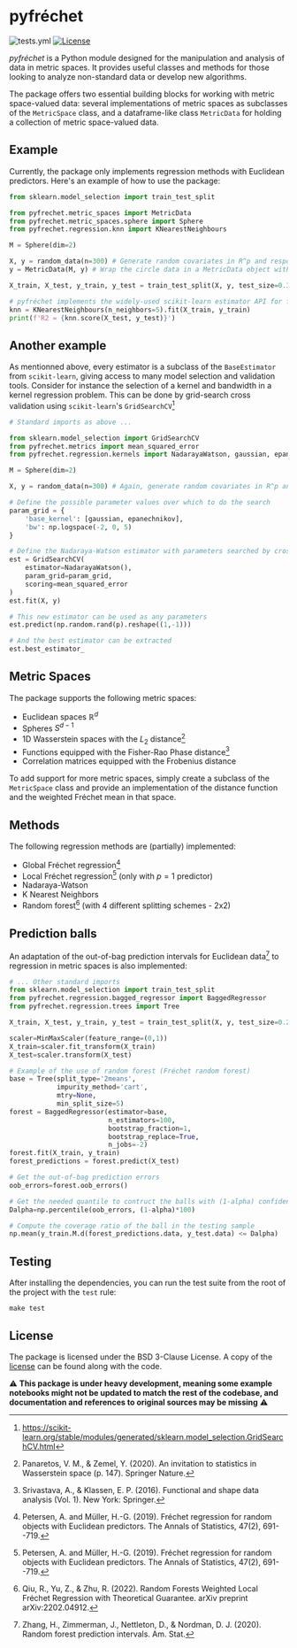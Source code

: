 # pyfréchet
![tests.yml](https://github.com/matthieubulte/pyfrechet/actions/workflows/tests.yml/badge.svg)
[![License](https://img.shields.io/badge/License-BSD_3--Clause-blue.svg)](https://opensource.org/licenses/BSD-3-Clause)


*pyfréchet* is a Python module designed for the manipulation and analysis of data in metric spaces. It provides useful classes and methods for those looking to analyze non-standard data or develop new algorithms.

The package offers two essential building blocks for working with metric space-valued data: several implementations of metric spaces as subclasses of the `MetricSpace` class, and a dataframe-like class `MetricData` for holding a collection of metric space-valued data.

## Example

Currently, the package only implements regression methods with Euclidean predictors. Here's an example of how to use the package:

```python
from sklearn.model_selection import train_test_split

from pyfrechet.metric_spaces import MetricData
from pyfrechet.metric_spaces.sphere import Sphere
from pyfrechet.regression.knn import KNearestNeighbours

M = Sphere(dim=2)

X, y = random_data(n=300) # Generate random covariates in R^p and responses on the unit sphere S^2
y = MetricData(M, y) # Wrap the circle data in a MetricData object with the corresponding metric

X_train, X_test, y_train, y_test = train_test_split(X, y, test_size=0.33, random_state=42) # The MetricData class is implemented with compatibility in mind, allowing to use it with other libraries from the Python ecosystem

# pyfréchet implements the widely-used scikit-learn estimator API for fitting and evaluating models
knn = KNearestNeighbours(n_neighbors=5).fit(X_train, y_train)
print(f'R2 = {knn.score(X_test, y_test)}')
```

## Another example 

As mentionned above, every estimator is a subclass of the `BaseEstimator` from `scikit-learn`, giving access to many model selection and validation tools. Consider for instance the selection of a kernel and bandwidth in a kernel regression problem. This can be done by grid-search cross validation using `scikit-learn`'s `GridSearchCV`[^5]

```python
# Standard imports as above ...

from sklearn.model_selection import GridSearchCV
from pyfrechet.metrics import mean_squared_error
from pyfrechet.regression.kernels import NadarayaWatson, gaussian, epanechnikov

M = Sphere(dim=2)

X, y = random_data(n=300) # Again, generate random covariates in R^p and responses on the unit sphere S^2

# Define the possible parameter values over which to do the search
param_grid = {
    'base_kernel': [gaussian, epanechnikov],
    'bw': np.logspace(-2, 0, 5)
}

# Define the Nadaraya-Watson estimator with parameters searched by cross-validation over the grid defined above
est = GridSearchCV(
    estimator=NadarayaWatson(),
    param_grid=param_grid,
    scoring=mean_squared_error
)
est.fit(X, y)

# This new estimator can be used as any parameters
est.predict(np.random.rand(p).reshape((1,-1)))

# And the best estimator can be extracted
est.best_estimator_
```

## Metric Spaces
The package supports the following metric spaces:
- Euclidean spaces $\mathbb{R}^d$
- Spheres $S^{d-1}$
- 1D Wasserstein spaces with the $L_2$ distance[^4]
- Functions equipped with the Fisher-Rao Phase distance[^2]
- Correlation matrices equipped with the Frobenius distance

To add support for more metric spaces, simply create a subclass of the `MetricSpace` class and provide an implementation of the distance function and the weighted Fréchet mean in that space.

## Methods
The following regression methods are (partially) implemented:
- Global Fréchet regression[^1]
- Local Fréchet regression[^1] (only with $p=1$ predictor)
- Nadaraya-Watson 
- K Nearest Neighbors
- Random forest[^3] (with 4 different splitting schemes - 2x2)

## Prediction balls

An adaptation of the out-of-bag prediction intervals for Euclidean data[^6] to regression in metric spaces is also implemented:

```python
# ... Other standard imports
from sklearn.model_selection import train_test_split
from pyfrechet.regression.bagged_regressor import BaggedRegressor
from pyfrechet.regression.trees import Tree

X_train, X_test, y_train, y_test = train_test_split(X, y, test_size=0.25, random_state=100)

scaler=MinMaxScaler(feature_range=(0,1))
X_train=scaler.fit_transform(X_train)
X_test=scaler.transform(X_test)

# Example of the use of random forest (Fréchet random forest)
base = Tree(split_type='2means',
            impurity_method='cart',
            mtry=None,
            min_split_size=5)
forest = BaggedRegressor(estimator=base,
                         n_estimators=100,
                         bootstrap_fraction=1,
                         bootstrap_replace=True,
                         n_jobs=-2)
forest.fit(X_train, y_train)
forest_predictions = forest.predict(X_test)

# Get the out-of-bag prediction errors
oob_errors=forest.oob_errors()

# Get the needed quantile to contruct the balls with (1-alpha) confidence level
Dalpha=np.percentile(oob_errors, (1-alpha)*100)

# Compute the coverage ratio of the ball in the testing sample
np.mean(y_train.M.d(forest_predictions.data, y_test.data) <= Dalpha)
```

## Testing

After installing the dependencies, you can run the test suite from the root of the project with the `test` rule:
```
make test
```

## License
The package is licensed under the BSD 3-Clause License. A copy of the [license](https://github.com/matthieubulte/pyfrechet/blob/main/LICENSE) can be found along with the code.


⚠️ **This package is under heavy development, meaning some example notebooks might not be updated to match the rest of the codebase, and documentation and references to original sources may be missing** ⚠️

[^1]: Petersen, A. and Müller, H.-G. (2019). Fréchet regression for random objects with Euclidean predictors. The Annals of Statistics, 47(2), 691--719.

[^2]: Srivastava, A., & Klassen, E. P. (2016). Functional and shape data analysis (Vol. 1). New York: Springer.

[^3]: Qiu, R., Yu, Z., & Zhu, R. (2022). Random Forests Weighted Local Fréchet Regression with Theoretical Guarantee. arXiv preprint arXiv:2202.04912.

[^4]: Panaretos, V. M., & Zemel, Y. (2020). An invitation to statistics in Wasserstein space (p. 147). Springer Nature.

[^5]: https://scikit-learn.org/stable/modules/generated/sklearn.model_selection.GridSearchCV.html

[^6]: Zhang, H., Zimmerman, J., Nettleton, D., & Nordman, D. J. (2020). Random forest prediction intervals. Am. Stat.
